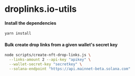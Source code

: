# droplinks.io-utils

#### Install the dependencies
```bash
yarn install
```

#### Bulk create drop links from a given wallet's secret key
```bash
node scripts/create-nft-drop-links.js \
  --links-amount 2 --api-key "apikey" \
  --wallet-secret-key "secretkey" \
  --solana-endpoint "https://api.mainnet-beta.solana.com"
```